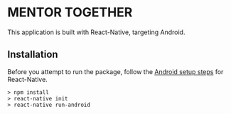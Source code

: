 # MENTOR TOGETHER #

This application is built with React-Native, targeting Android.

## Installation ##

Before you attempt to run the package, follow the [Android setup steps](https://facebook.github.io/react-native/docs/android-setup.html)
for React-Native.

```
> npm install
> react-native init
> react-native run-android
```

